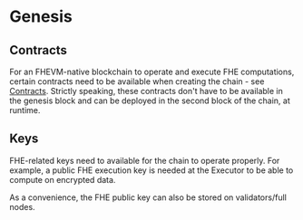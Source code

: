 # Genesis

## Contracts

For an FHEVM-native blockchain to operate and execute FHE computations, certain contracts need to be available when creating the chain - see [Contracts](../contracts.md). Strictly speaking, these contracts don't have to be available in the genesis block and can be deployed in the second block of the chain, at runtime.

## Keys

FHE-related keys need to available for the chain to operate properly. For example, a public FHE execution key is needed at the Executor to be able to compute on encrypted data.

As a convenience, the FHE public key can also be stored on validators/full nodes.
